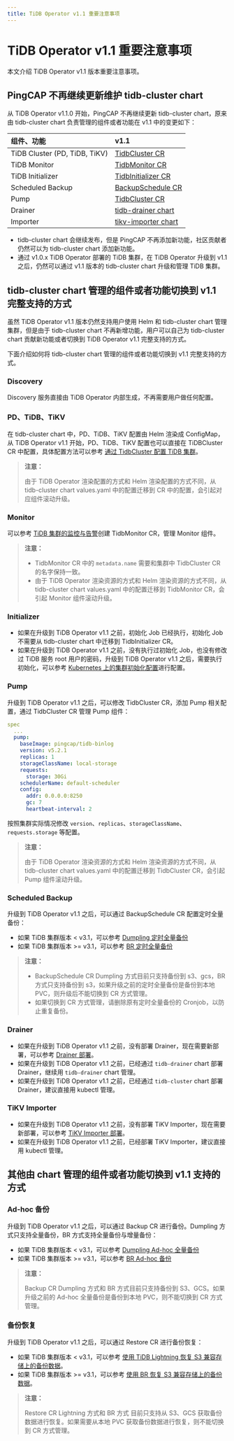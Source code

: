 ```yaml
---
title: TiDB Operator v1.1 重要注意事项
---
```


# TiDB Operator v1.1 重要注意事项

本文介绍 TiDB Operator v1.1 版本重要注意事项。

## PingCAP 不再继续更新维护 tidb-cluster chart

从 TiDB Operator v1.1.0 开始，PingCAP 不再继续更新 tidb-cluster chart，原来由 tidb-cluster chart 负责管理的组件或者功能在 v1.1 中的变更如下：

| 组件、功能 | v1.1 |
| :--- | :--- |
| TiDB Cluster (PD, TiDB, TiKV) | [TidbCluster CR](https://github.com/pingcap/tidb-operator/blob/master/docs/api-references/docs.md) |
| TiDB Monitor | [TidbMonitor CR](https://github.com/pingcap/tidb-operator/blob/master/manifests/monitor/tidb-monitor.yaml) |
| TiDB Initializer | [TidbInitializer CR](https://github.com/pingcap/tidb-operator/blob/master/manifests/initializer/tidb-initializer.yaml) |
| Scheduled Backup | [BackupSchedule CR](https://github.com/pingcap/tidb-operator/blob/master/manifests/backup/backup-schedule-aws-s3-br.yaml) |
| Pump | [TidbCluster CR](https://github.com/pingcap/tidb-operator/blob/master/docs/api-references/docs.md) |
| Drainer | [tidb-drainer chart](https://github.com/pingcap/tidb-operator/tree/master/charts/tidb-drainer) |
| Importer | [tikv-importer chart](https://github.com/pingcap/tidb-operator/tree/master/charts/tikv-importer) |

- tidb-cluster chart 会继续发布，但是 PingCAP 不再添加新功能，社区贡献者仍然可以为 tidb-cluster chart 添加新功能。
- 通过 v1.0.x TiDB Operator 部署的 TiDB 集群，在 TiDB Operator 升级到 v1.1 之后，仍然可以通过 v1.1 版本的 tidb-cluster chart 升级和管理 TiDB 集群。

## tidb-cluster chart 管理的组件或者功能切换到 v1.1 完整支持的方式

虽然 TiDB Operator v1.1 版本仍然支持用户使用 Helm 和 tidb-cluster chart 管理集群，但是由于 tidb-cluster chart 不再新增功能，用户可以自己为 tidb-cluster chart 贡献新功能或者切换到 TiDB Operator v1.1 完整支持的方式。

下面介绍如何将 tidb-cluster chart 管理的组件或者功能切换到 v1.1 完整支持的方式。

### Discovery

Discovery 服务直接由 TiDB Operator 内部生成，不再需要用户做任何配置。

### PD、TiDB、TiKV

在 tidb-cluster chart 中，PD、TiDB、TiKV 配置由 Helm 渲染成 ConfigMap，从 TiDB Operator v1.1 开始，PD、TiDB、TiKV 配置也可以直接在 TiDBCluster CR 中配置，具体配置方法可以参考 [通过 TidbCluster 配置 TiDB 集群](configure-a-tidb-cluster.md)。

> **注意：**
>
> 由于 TiDB Operator 渲染配置的方式和 Helm 渲染配置的方式不同，从 tidb-cluster chart values.yaml 中的配置迁移到 CR 中的配置，会引起对应组件滚动升级。

### Monitor

可以参考 [TiDB 集群的监控与告警](monitor-a-tidb-cluster.md)创建 TidbMonitor CR，管理 Monitor 组件。

> **注意：**
>
> * TidbMonitor CR 中的 `metadata.name` 需要和集群中 TidbCluster CR 的名字保持一致。
> * 由于 TiDB Operator 渲染资源的方式和 Helm 渲染资源的方式不同，从 tidb-cluster chart values.yaml 中的配置迁移到 TidbMonitor CR，会引起 Monitor 组件滚动升级。

### Initializer

- 如果在升级到 TiDB Operator v1.1 之前，初始化 Job 已经执行，初始化 Job 不需要从 tidb-cluster chart 中迁移到 TidbInitializer CR。
- 如果在升级到 TiDB Operator v1.1 之前，没有执行过初始化 Job，也没有修改过 TiDB 服务 root 用户的密码，升级到 TiDB Operator v1.1 之后，需要执行初始化，可以参考 [Kubernetes 上的集群初始化配置](initialize-a-cluster.md)进行配置。

### Pump

升级到 TiDB Operator v1.1 之后，可以修改 TidbCluster CR，添加 Pump 相关配置，通过 TidbCluster CR 管理 Pump 组件：

``` yaml
spec
  ...
  pump:
    baseImage: pingcap/tidb-binlog
    version: v5.2.1
    replicas: 1
    storageClassName: local-storage
    requests:
      storage: 30Gi
    schedulerName: default-scheduler
    config:
      addr: 0.0.0.0:8250
      gc: 7
      heartbeat-interval: 2
```

按照集群实际情况修改 `version`、`replicas`、`storageClassName`、`requests.storage` 等配置。

> **注意：**
>
> 由于 TiDB Operator 渲染资源的方式和 Helm 渲染资源的方式不同，从 tidb-cluster chart values.yaml 中的配置迁移到 TidbCluster CR，会引起 Pump 组件滚动升级。

### Scheduled Backup

升级到 TiDB Operator v1.1 之后，可以通过 BackupSchedule CR 配置定时全量备份：

- 如果 TiDB 集群版本 < v3.1，可以参考 [Dumpling 定时全量备份](backup-to-s3.md#定时全量备份)
- 如果 TiDB 集群版本 >= v3.1，可以参考 [BR 定时全量备份](backup-to-aws-s3-using-br.md#定时全量备份)

> **注意：**
>
> * BackupSchedule CR Dumpling 方式目前只支持备份到 s3、gcs，BR 方式只支持备份到 s3，如果升级之前的定时全量备份是备份到本地 PVC，则升级后不能切换到 CR 方式管理。
> * 如果切换到 CR 方式管理，请删除原有定时全量备份的 Cronjob，以防止重复备份。

### Drainer

- 如果在升级到 TiDB Operator v1.1 之前，没有部署 Drainer，现在需要新部署，可以参考 [Drainer 部署](deploy-tidb-binlog.md#部署-drainer)。
- 如果在升级到 TiDB Operator v1.1 之前，已经通过 `tidb-drainer` chart 部署 Drainer，继续用 `tidb-drainer` chart 管理。
- 如果在升级到 TiDB Operator v1.1 之前，已经通过 `tidb-cluster` chart 部署 Drainer，建议直接用 kubectl 管理。

### TiKV Importer

- 如果在升级到 TiDB Operator v1.1 之前，没有部署 TiKV Importer，现在需要新部署，可以参考 [TiKV Importer 部署](restore-data-using-tidb-lightning.md#部署-tikv-importer)。
- 如果在升级到 TiDB Operator v1.1 之前，已经部署 TiKV Importer，建议直接用 kubectl 管理。

## 其他由 chart 管理的组件或者功能切换到 v1.1 支持的方式

### Ad-hoc 备份

升级到 TiDB Operator v1.1 之后，可以通过 Backup CR 进行备份。Dumpling 方式只支持全量备份，BR 方式支持全量备份与增量备份：

- 如果 TiDB 集群版本 < v3.1，可以参考 [Dumpling Ad-hoc 全量备份](backup-to-s3.md#ad-hoc-全量备份)
- 如果 TiDB 集群版本 >= v3.1，可以参考 [BR Ad-hoc 备份](backup-to-aws-s3-using-br.md#ad-hoc-备份)

> **注意：**
>
> Backup CR Dumpling 方式和 BR 方式目前只支持备份到 S3、GCS。如果升级之前的 Ad-hoc 全量备份是备份到本地 PVC，则不能切换到 CR 方式管理。

### 备份恢复

升级到 TiDB Operator v1.1 之后，可以通过 Restore CR 进行备份恢复：

- 如果 TiDB 集群版本 < v3.1，可以参考 [使用 TiDB Lightning 恢复 S3 兼容存储上的备份数据](restore-from-s3.md)。
- 如果 TiDB 集群版本 >= v3.1，可以参考 [使用 BR 恢复 S3 兼容存储上的备份数据](restore-from-aws-s3-using-br.md)。

> **注意：**
>
> Restore CR Lightning 方式和 BR 方式 目前只支持从 S3、GCS 获取备份数据进行恢复。如果需要从本地 PVC 获取备份数据进行恢复，则不能切换到 CR 方式管理。
